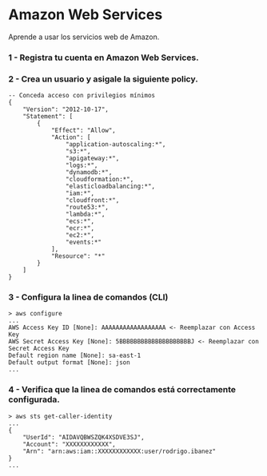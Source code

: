 # Amazon Web Services
Aprende a usar los servicios web de Amazon.

### 1 - Registra tu cuenta en Amazon Web Services.
### 2 - Crea un usuario y asigale la siguiente policy.
```
-- Conceda acceso con privilegios mínimos
{
    "Version": "2012-10-17",
    "Statement": [
        {
            "Effect": "Allow",
            "Action": [
                "application-autoscaling:*",
                "s3:*",
                "apigateway:*",
                "logs:*",
                "dynamodb:*",
                "cloudformation:*",
                "elasticloadbalancing:*",
                "iam:*",
                "cloudfront:*",
                "route53:*",
                "lambda:*",
                "ecs:*",
                "ecr:*",
                "ec2:*",
                "events:*"
            ],
            "Resource": "*"
        }
    ]
}
```

### 3 - Configura la linea de comandos (CLI)
```
> aws configure
...
AWS Access Key ID [None]: AAAAAAAAAAAAAAAAAA <- Reemplazar con Access Key
AWS Secret Access Key [None]: 5BBBBBBBBBBBBBBBBBBBBJ <- Reemplazar con Secret Access Key
Default region name [None]: sa-east-1
Default output format [None]: json
...
```
### 4 - Verifica que la linea de comandos está correctamente configurada.

```
> aws sts get-caller-identity
...
{
    "UserId": "AIDAVQBWSZQK4XSDVE3SJ",
    "Account": "XXXXXXXXXXXX",
    "Arn": "arn:aws:iam::XXXXXXXXXXXX:user/rodrigo.ibanez"
}
...
```
